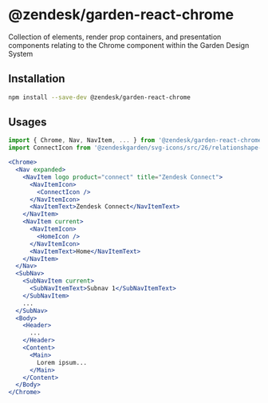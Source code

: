 # @zendesk/garden-react-chrome

Collection of elements, render prop containers, and presentation components
relating to the Chrome component within the Garden Design System

## Installation

```sh
npm install --save-dev @zendesk/garden-react-chrome
```

## Usages

```jsx static
import { Chrome, Nav, NavItem, ... } from '@zendesk/garden-react-chrome';
import ConnectIcon from '@zendeskgarden/svg-icons/src/26/relationshape-connect.svg';

<Chrome>
  <Nav expanded>
    <NavItem logo product="connect" title="Zendesk Connect">
      <NavItemIcon>
        <ConnectIcon />
      </NavItemIcon>
      <NavItemText>Zendesk Connect</NavItemText>
    </NavItem>
    <NavItem current>
      <NavItemIcon>
        <HomeIcon />
      </NavItemIcon>
      <NavItemText>Home</NavItemText>
    </NavItem>
  </Nav>
  <SubNav>
    <SubNavItem current>
      <SubNavItemText>Subnav 1</SubNavItemText>
    </SubNavItem>
    ...
  </SubNav>
  <Body>
    <Header>
      ...
    </Header>
    <Content>
      <Main>
        Lorem ipsum...
      </Main>
    </Content>
  </Body>
</Chrome>
```
